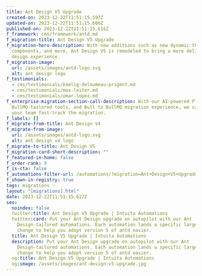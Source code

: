 ```yaml
---
title: Ant Design V5 Upgrade
created-on: 2023-12-22T11:51:15.597Z
updated-on: 2023-12-22T11:51:15.606Z
published-on: 2023-12-22T11:51:15.616Z
f_framework: cms/framework/antd.md
f_migration-title: Ant Design V5 Upgrade
f_migration-hero-description: With new additions such as new dynamic themes, new
  components, and more, Ant Design V5 is remodeled to bring a more delightful
  design experience.
f_migration-image:
  url: /assets/images/antd-logo.svg
  alt: ant design logo
f_testimonials:
  - cms/testimonials/kaelig-deloumeau-prigent.md
  - cms/testimonials/max-leiter.md
  - cms/testimonials/omar-lopez.md
f_enterprise-migration-section-call-description: With our AI-powered Platform,
  BullMQ-tailored tools, and Bull to BullMQ migration experience, we can help
  your team fast-track the migration.
f_labels: []
f_migrate-from-title: Ant Design V4
f_migrate-from-image:
  url: /assets/images/antd-logo.svg
  alt: ant design v4 logo
f_migrate-to-title: Ant Design V5
f_migration-card-short-description: ""
f_featured-in-home: false
f_order-rank: 9
f_is-cta: false
f_automations-filter-url: /automations/?migration=Ant+Design+V5+Upgrade
f_shown-in-registry: true
tags: migrations
layout: "[migrations].html"
date: 2023-12-22T11:51:15.627Z
seo:
  noindex: false
  twitter:title: Ant Design V5 Upgrade | Intuita Automations
  twitter:card: Put your Ant Design upgrade on autopilot with our Ant
    Design-tailored automations. Each automation lands a specific large-scale
    change to help you adopt version 5 of antd easier.
  title: Ant Design V5 Upgrade | Intuita Automations
  description: Put your Ant Design upgrade on autopilot with our Ant
    Design-tailored automations. Each automation lands a specific large-scale
    change to help you adopt version 5 of antd easier.
  og:title: Ant Design V5 Upgrade | Intuita Automations
  og:image: /assets/images/ant-design-v5-upgrade.jpg
---
```

